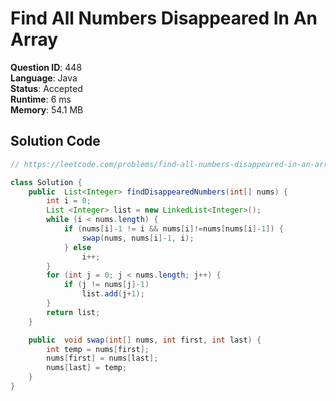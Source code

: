 # Find All Numbers Disappeared In An Array

**Question ID**: 448  
**Language**: Java  
**Status**: Accepted  
**Runtime**: 6 ms  
**Memory**: 54.1 MB  

## Solution Code
```java
// https://leetcode.com/problems/find-all-numbers-disappeared-in-an-array

class Solution {
    public  List<Integer> findDisappearedNumbers(int[] nums) {
        int i = 0;
        List <Integer> list = new LinkedList<Integer>();
        while (i < nums.length) {
            if (nums[i]-1 != i && nums[i]!=nums[nums[i]-1]) {
                swap(nums, nums[i]-1, i);
            } else
                i++;
        }
        for (int j = 0; j < nums.length; j++) {
            if (j != nums[j]-1)
                list.add(j+1);
        }
        return list;
    }

    public  void swap(int[] nums, int first, int last) {
        int temp = nums[first];
        nums[first] = nums[last];
        nums[last] = temp;
    }
}
```
